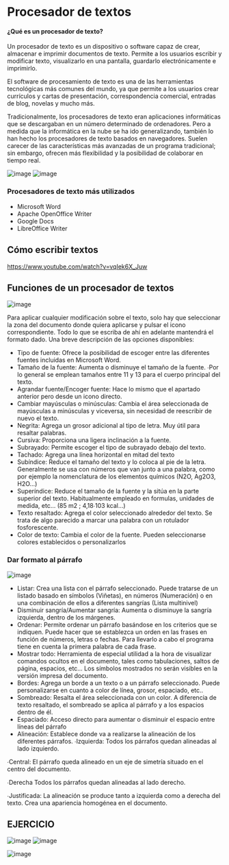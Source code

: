 # Procesador de textos
#### ¿Qué es un procesador de texto?
Un procesador de texto es un dispositivo o software capaz de crear, almacenar e imprimir documentos de texto. Permite a los usuarios escribir y modificar texto, visualizarlo en una pantalla, guardarlo electrónicamente e imprimirlo.

El software de procesamiento de texto es una de las herramientas tecnológicas más comunes del mundo, ya que permite a los usuarios crear currículos y cartas de presentación, correspondencia comercial, entradas de blog, novelas y mucho más.

Tradicionalmente, los procesadores de texto eran aplicaciones informáticas que se descargaban en un número determinado de ordenadores. Pero a medida que la informática en la nube se ha ido generalizando, también lo han hecho los procesadores de texto basados en navegadores. Suelen carecer de las características más avanzadas de un programa tradicional; sin embargo, ofrecen más flexibilidad y la posibilidad de colaborar en tiempo real.

![image](https://github.com/escuelaDeCodigoMargaritaMaza/computo/assets/91554777/51d84460-1317-465e-ab71-860c060e124e)
![image](https://github.com/escuelaDeCodigoMargaritaMaza/computo/assets/91554777/0741fe93-02f7-49d0-921e-8d86dde551a5)

### Procesadores de texto más utilizados
* Microsoft Word
* Apache OpenOffice Writer
* Google Docs
* LibreOffice Writer


## Cómo escribir textos


https://www.youtube.com/watch?v=vqIek6X_Juw


## Funciones de un procesador de textos

![image](https://github.com/escuelaDeCodigoMargaritaMaza/computo/assets/91554777/e7d42f69-af9d-479c-bcb3-b0d6a6265f81)

Para aplicar cualquier modificación sobre el texto, solo hay que seleccionar la zona del documento donde quiera
aplicarse y pulsar el icono correspondiente. Todo lo que se escriba de ahí en adelante mantendrá el formato dado.
Una breve descripción de las opciones disponibles:
* Tipo de fuente: Ofrece la posibilidad de escoger entre las diferentes fuentes incluidas en Microsoft Word.
* Tamaño de la fuente: Aumenta o disminuye el tamaño de la fuente.
∙Por lo general se emplean tamaños entre 11 y 13 para el cuerpo principal del texto.
* Agrandar fuente/Encoger fuente: Hace lo mismo que el apartado anterior pero desde un icono directo.
* Cambiar mayúsculas o minúsculas: Cambia el área seleccionada de mayúsculas a minúsculas y viceversa, sin
necesidad de reescribir de nuevo el texto.
* Negrita: Agrega un grosor adicional al tipo de letra. Muy útil para resaltar palabras.
* Cursiva: Proporciona una ligera inclinación a la fuente.
* Subrayado: Permite escoger el tipo de subrayado debajo del texto.
* Tachado: Agrega una línea horizontal en mitad del texto
* Subíndice: Reduce el tamaño del texto y lo coloca al pie de la letra. Generalmente se usa con números que van
junto a una palabra, como por ejemplo la nomenclatura de los elementos químicos (N2O, Ag2O3, H2O…)
* Superíndice: Reduce el tamaño de la fuente y la sitúa en la parte superior del texto. Habitualmente empleado
en formulas, unidades de medida, etc… (85 m2
; 4,18∙103
kcal…)
* Texto resaltado: Agrega el color seleccionado alrededor del texto. Se trata de algo parecido a marcar una
palabra con un rotulador fosforescente.
* Color de texto: Cambia el color de la fuente. Pueden seleccionarse colores establecidos o personalizarlos

### Dar formato al párrafo
![image](https://github.com/escuelaDeCodigoMargaritaMaza/computo/assets/91554777/7f1d24ae-9bc7-460c-bf3f-3de40ba8045b)

* Listar: Crea una lista con el párrafo seleccionado. Puede tratarse de un listado basado en símbolos (Viñetas),
en números (Numeración) o en una combinación de ellos a diferentes sangrías (Lista multinivel)
* Disminuir sangría/Aumentar sangría: Aumenta o disminuye la sangría izquierda, dentro de los márgenes.
* Ordenar: Permite ordenar un párrafo basándose en los criterios que se indiquen. Puede hacer que se establezca
un orden en las frases en función de números, letras o fechas. Para llevarlo a cabo el programa tiene en cuenta la
primera palabra de cada frase.
* Mostrar todo: Herramienta de especial utilidad a la hora de visualizar comandos ocultos en el documento, tales
como tabulaciones, saltos de página, espacios, etc… Los símbolos mostrados no serán visibles en la versión
impresa del documento.
* Bordes: Agrega un borde a un texto o a un párrafo seleccionado. Puede personalizarse en cuanto a color de
línea, grosor, espaciado, etc..
* Sombreado: Resalta el área seleccionada con un color. A diferencia de texto resaltado, el sombreado se aplica
al párrafo y a los espacios dentro de él.
* Espaciado: Acceso directo para aumentar o disminuir el espacio entre líneas del párrafo
* Alineación: Establece donde va a realizarse la alineación de los diferentes párrafos.
∙Izquierda: Todos los párrafos quedan alineadas al lado izquierdo.

∙Central: El párrafo queda alineado en un eje de simetría situado en el centro del documento.

∙Derecha Todos los párrafos quedan alineadas al lado derecho.

∙Justificada: La alineación se produce tanto a izquierda como a derecha del texto. Crea una apariencia homogénea en
el documento.

## EJERCICIO

![image](https://github.com/escuelaDeCodigoMargaritaMaza/computo/assets/91554777/cad3d9ee-c177-498b-90f0-39095736e534)
![image](https://github.com/escuelaDeCodigoMargaritaMaza/computo/assets/91554777/efae6798-505c-4320-bc3b-8084461b02f1)

![image](https://github.com/escuelaDeCodigoMargaritaMaza/computo/assets/91554777/ae314819-a2fc-471e-957f-9e825ee1d17a)

